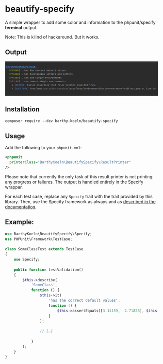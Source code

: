 # beautify-specify

A simple wrapper to add some color and information to the phpunit/specify **terminal** output.

Note: This is kiiind of hackaround. But it works.

## Output

![Image of BeautifySpecify Output](./BeautifySpecify.png)

## Installation

```shell-script
composer require --dev barthy-koeln/beautify-specify
```

## Usage

Add the following to your `phpunit.xml`:

```xml
<phpunit
  printerClass="BarthyKoeln\BeautifySpecify\ResultPrinter"
/>
```

Please note that currently the only task of this result printer is not printing any progress or failures.
The output is handled entirely in the Specify wrapper.

For each test case, replace any `Specify` trait with the trait provided by this library.
Then, use the Specify framework as always and as [described in the documentation](https://github.com/Codeception/Specify).

## Example:

```php
use BarthyKoeln\BeautifySpecify\Specify;
use PHPUnit\Framework\TestCase;

class SomeClassTest extends TestCase
{
    use Specify;

    public function testValidation()
    {
        $this->describe(
            'SomeClass',
            function () {
                $this->it(
                    'has the correct default values',
                    function () {
                        $this->assertEquals([3.14159,  2.71828], $this->someClass->getValues());
                    }
                );

                // […]

            }
        );
    }
}
```
